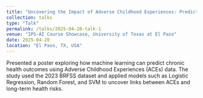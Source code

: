 ```yaml
---
title: "Uncovering the Impact of Adverse Childhood Experiences: Predicting Health Outcomes Using Machine Learning"
collection: talks
type: "Talk"
permalink: /talks/2025-04-20-talk-1
venue: "IPS-AI Course Showcase, University of Texas at El Paso"
date: 2025-04-20
location: "El Paso, TX, USA"
---
```


Presented a poster exploring how machine learning can predict chronic health outcomes using Adverse Childhood Experiences (ACEs) data. The study used the 2023 BRFSS dataset and applied models such as Logistic Regression, Random Forest, and SVM to uncover links between ACEs and long-term health risks.  
